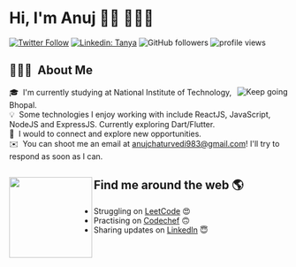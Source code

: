 # Hi, I'm Anuj 👋🏾 👩🏾‍💻

[![Twitter Follow](https://img.shields.io/twitter/follow/anuj_manit?label=Follow)](https://twitter.com/intent/follow?screen_name=anuj_manit)
[![Linkedin: Tanya](https://img.shields.io/badge/-Anuj-blue?style=flat-square&logo=Linkedin&logoColor=white&link=https://www.linkedin.com/in/anujmanit23/)](https://www.linkedin.com/in/anujmanit23/)
![GitHub followers](https://img.shields.io/github/followers/Anuj6?label=Follow&style=social)
<img alt = "profile views" src="https://komarev.com/ghpvc/?username=Anuj6&color=brightgreen">  


## 👨🏻‍💻 &nbsp;About Me

<img alt="Keep going" src="https://media.giphy.com/media/KphDFbotQHzU5LBnBu/giphy.gif" align="right"/>

🎓 &nbsp;I'm currently studying at National Institute of Technology, Bhopal.\
💡 &nbsp;Some technologies I enjoy working with include ReactJS, JavaScript, NodeJS and ExpressJS. Currently exploring Dart/Flutter.\
🌱 &nbsp;I would to connect and explore new opportunities.\
✉️ &nbsp;You can shoot me an email at anujchaturvedi983@gmail.com! I'll try to respond as soon as I can.



## Find me around the web 🌎 <a href="https://www.linkedin.com/in/anujmanit23/"><img align="left" width="150" height="146" src="https://media.giphy.com/media/3o6ZsXhBzpoRApBkPK/giphy.gif"></a>
- Struggling on <a href="https://www.leetcode.com/anujchaturvedi983/">LeetCode</a> 😍
- Practising on <a href="https://www.codechef.com/profile/anuj_56/">Codechef</a> 🙃
- Sharing updates on <a href="https://www.linkedin.com/in/anujmanit23/">LinkedIn</a> 😇

